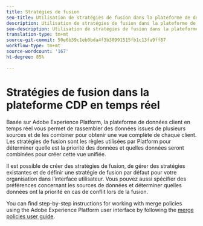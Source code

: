 ```yaml
---
title: Stratégies de fusion
seo-title: Utilisation de stratégies de fusion dans la plateforme de données client en temps réel
description: Utilisation de stratégies de fusion dans la plateforme de données client en temps réel
seo-description: Utilisation de stratégies de fusion dans la plateforme de données client en temps réel
translation-type: tm+mt
source-git-commit: 50e6b39c1eb0bda4f3b30991515fb1c13fa9ff87
workflow-type: tm+mt
source-wordcount: '167'
ht-degree: 85%

---
```



# Stratégies de fusion dans la plateforme CDP en temps réel

Basée sur Adobe Experience Platform, la plateforme de données client en temps réel vous permet de rassembler des données issues de plusieurs sources et de les combiner pour obtenir une vue complète de chaque client. Les stratégies de fusion sont les règles utilisées par Platform pour déterminer quelle est la priorité des données et quelles données seront combinées pour créer cette vue unifiée.

Il est possible de créer des stratégies de fusion, de gérer des stratégies existantes et de définir une stratégie de fusion par défaut pour votre organisation dans l’interface utilisateur. Vous pouvez aussi spécifier des préférences concernant les sources de données et déterminer quelles données ont la priorité en cas de conflit lors de la fusion.

You can find step-by-step instructions for working with merge policies using the Adobe Experience Platform user interface by following the [merge policies user guide](../../profile/ui/merge-policies.md).

